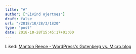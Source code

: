 ```yaml
---
title: "#"
author: ["Eivind Hjertnes"]
draft: false
url: "/2018/10/28/3/1820"
type: "post"
date: 2018-10-28T15:45:17+01:00
---
```


Liked:
[Manton
Reece - WordPress's Gutenberg vs. Micro.blog](https://www.manton.org/2018/10/23/wordpresss-gutenberg-vs.html)
